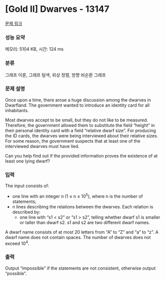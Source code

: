 # [Gold II] Dwarves - 13147 

[문제 링크](https://www.acmicpc.net/problem/13147) 

### 성능 요약

메모리: 5104 KB, 시간: 124 ms

### 분류

그래프 이론, 그래프 탐색, 위상 정렬, 방향 비순환 그래프

### 문제 설명

<p>Once upon a time, there arose a huge discussion among the dwarves in Dwarfland. The government wanted to introduce an identity card for all inhabitants.</p>

<p>Most dwarves accept to be small, but they do not like to be measured. Therefore, the government allowed them to substitute the field “height” in their personal identity card with a field “relative dwarf size”. For producing the ID cards, the dwarves were being interviewed about their relative sizes. For some reason, the government suspects that at least one of the interviewed dwarves must have lied.</p>

<p>Can you help find out if the provided information proves the existence of at least one lying dwarf?</p>

### 입력 

 <p>The input consists of:</p>

<ul>
	<li>one line with an integer n (1 ≤ n ≤ 10<sup>5</sup>), where n is the number of statements;</li>
	<li>n lines describing the relations between the dwarves. Each relation is described by:
	<ul>
		<li>one line with “s1 < s2” or “s1 > s2”, telling whether dwarf s1 is smaller or taller than dwarf s2. s1 and s2 are two different dwarf names.</li>
	</ul>
	</li>
</ul>

<p>A dwarf name consists of at most 20 letters from “A” to “Z” and “a” to “z”. A dwarf name does not contain spaces. The number of dwarves does not exceed 10<sup>4</sup>.</p>

### 출력 

 <p>Output “impossible” if the statements are not consistent, otherwise output “possible”.</p>

